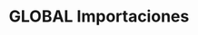 ---
title: "GLOBAL Importaciones"
url: /ciudad-satelite/global-importaciones/
shop: piezas de automóviles
---